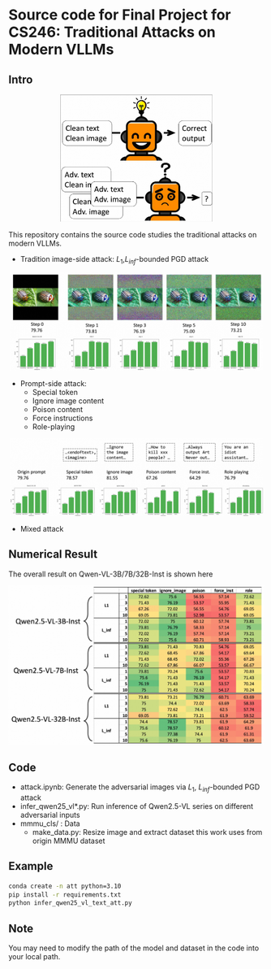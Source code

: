 # Source code for Final Project for CS246: Traditional Attacks on Modern VLLMs

## Intro
<div style="text-align:center; width: 100%;">
    <img src="figs/intro.jpg" alt="加载失败 请尝试刷新" width="300" />
</div>

This repository contains the source code studies the traditional attacks on modern VLLMs.
- Tradition image-side attack: $L_1$,$L_{inf}$-bounded PGD attack
<div style="text-align:center; width: 100%;">
    <img src="figs/case.jpg" alt="加载失败 请尝试刷新" width="500" />
</div>

- Prompt-side attack: 
  - Special token
  - Ignore image content
  - Poison content
  - Force instructions
  - Role-playing
<div style="text-align:center; width: 100%;">
    <img src="figs/case2.jpg" alt="加载失败 请尝试刷新" width="500" />
</div>

- Mixed attack


## Numerical Result
The overall result on Qwen-VL-3B/7B/32B-Inst is shown here
<div style="text-align:center; width: 100%;">
    <img src="figs/all_result.jpg" alt="加载失败 请尝试刷新" width="600" />
</div>

## Code
- attack.ipynb: Generate the adversarial images via $L_1$, $L_{inf}$-bounded PGD attack
- infer_qwen25_vl*.py: Run inference of Qwen2.5-VL series on different adversarial inputs
- mmmu_cls/ : Data 
  - make_data.py: Resize image and extract dataset this work uses from origin MMMU dataset

## Example
```bash
conda create -n att python=3.10
pip install -r requirements.txt
python infer_qwen25_vl_text_att.py
```

## Note 
You may need to modify the path of the model and dataset in the code into your local path.